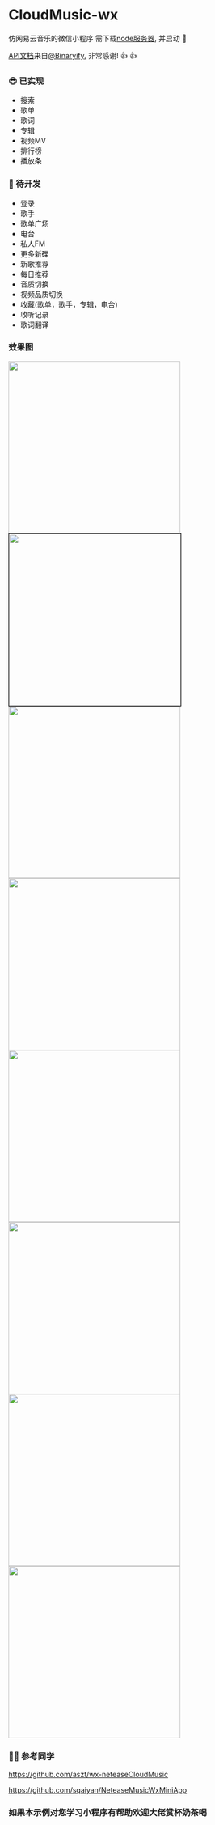 # CloudMusic-wx

仿网易云音乐的微信小程序 需下载[node服务器](https://github.com/Binaryify/NeteaseCloudMusicApi), 并启动 🤣

[API文档](https://binaryify.github.io/NeteaseCloudMusicApi/#/)来自[@Binaryify](https://github.com/Binaryify), 非常感谢! 👍 👍

### 😎 已实现

* 搜索
* 歌单
* 歌词
* 专辑
* 视频MV
* 排行榜
* 播放条

### 👏 待开发

* 登录
* 歌手
* 歌单广场
* 电台
* 私人FM
* 更多新碟
* 新歌推荐
* 每日推荐
* 音质切换
* 视频品质切换
* 收藏(歌单，歌手，专辑，电台)
* 收听记录
* 歌词翻译

### 效果图

<image width="340" src="https://github.com/jww997/CloudMusic-wx/blob/master/other/1.png"/><image width="340" style="border: 1px solid #000;" src="https://github.com/jww997/CloudMusic-wx/blob/master/other/2.png"/><image width="340" src="https://github.com/jww997/CloudMusic-wx/blob/master/other/3.png"/><image width="340" src="https://github.com/jww997/CloudMusic-wx/blob/master/other/4.png"/><image width="340" src="https://github.com/jww997/CloudMusic-wx/blob/master/other/5.png"/><image width="340" src="https://github.com/jww997/CloudMusic-wx/blob/master/other/6.png"/><image width="340" src="https://github.com/jww997/CloudMusic-wx/blob/master/other/7.png"/><image width="340" src="https://github.com/jww997/CloudMusic-wx/blob/master/other/8.png"/>


### 👯‍♂️ 参考同学

https://github.com/aszt/wx-neteaseCloudMusic

https://github.com/sqaiyan/NeteaseMusicWxMiniApp





### 如果本示例对您学习小程序有帮助欢迎大佬赏杯奶茶喝


